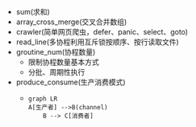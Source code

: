 - sum(求和)
- array_cross_merge(交叉合并数组)
- crawler(简单网页爬虫，defer、panic、select、goto)
- read_line(多协程利用互斥锁按顺序、按行读取文件)
- groutine_num(协程数量)
    - 限制协程数量基本方式
    - 分批、周期性执行
- produce_consume(生产消费模式)
    - ```mermaid
      graph LR
      A[生产者] -->B(channel)
          B --> C[消费者]
      ```